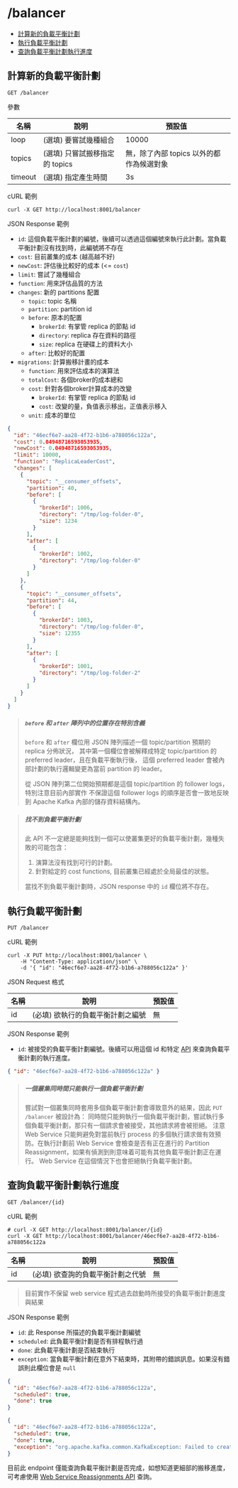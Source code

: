 /balancer
===

- [計算新的負載平衡計劃](#計算新的負載平衡計劃)
- [執行負載平衡計劃](#執行負載平衡計劃)
- [查詢負載平衡計劃執行進度](#查詢負載平衡計劃執行進度)

## 計算新的負載平衡計劃
```shell
GET /balancer
```

參數

| 名稱      | 說明                   | 預設值                      |
|---------|----------------------|--------------------------|
| loop    | (選填) 要嘗試幾種組合         | 10000                    |
| topics  | (選填) 只嘗試搬移指定的 topics | 無，除了內部 topics 以外的都作為候選對象 |
| timeout | (選填) 指定產生時間          | 3s                       |

cURL 範例
```shell
curl -X GET http://localhost:8001/balancer
```

JSON Response 範例
- `id`: 這個負載平衡計劃的編號，後續可以透過這個編號來執行此計劃。當負載平衡計劃沒有找到時，此編號將不存在
- `cost`: 目前叢集的成本 (越高越不好)
- `newCost`: 評估後比較好的成本 (<= `cost`)
- `limit`: 嘗試了幾種組合
- `function`: 用來評估品質的方法
- `changes`: 新的 partitions 配置
  - `topic`: topic 名稱
  - `partition`: partition id
  - `before`: 原本的配置
    - `brokerId`: 有掌管 replica 的節點 id
    - `directory`: replica 存在資料的路徑
    - `size`: replica 在硬碟上的資料大小
  - `after`: 比較好的配置
- `migrations`: 計算搬移計畫的成本
  * `function`: 用來評估成本的演算法
  * `totalCost`: 各個broker的成本總和
  * `cost`: 針對各個broker計算成本的改變
    * `brokerId`: 有掌管 replica 的節點 id
    * `cost`: 改變的量，負值表示移出，正值表示移入
  * `unit`: 成本的單位
```json
{
  "id": "46ecf6e7-aa28-4f72-b1b6-a788056c122a",
  "cost": 0.04948716593053935,
  "newCost": 0.04948716593053935,
  "limit": 10000,
  "function": "ReplicaLeaderCost",
  "changes": [
    {
      "topic": "__consumer_offsets",
      "partition": 40,
      "before": [
        {
          "brokerId": 1006,
          "directory": "/tmp/log-folder-0",
          "size": 1234
        }
      ],
      "after": [
        {
          "brokerId": 1002,
          "directory": "/tmp/log-folder-0"
        }
      ]
    },
    {
      "topic": "__consumer_offsets",
      "partition": 44,
      "before": [
        {
          "brokerId": 1003,
          "directory": "/tmp/log-folder-0",
          "size": 12355
        }
      ],
      "after": [
        {
          "brokerId": 1001,
          "directory": "/tmp/log-folder-2"
        }
      ]
    }
  ]
}
```

> ##### `before` 和 `after` 陣列中的位置存在特別含義
> `before` 和 `after` 欄位用 JSON 陣列描述一個 topic/partition 預期的 replica 分佈狀況，
> 其中第一個欄位會被解釋成特定 topic/partition 的 preferred leader，且在負載平衡執行後，
> 這個 preferred leader 會被內部計劃的執行邏輯變更為當前 partition 的 leader。
>
> 從 JSON 陣列第二位開始預期都是這個 topic/partition 的 follower logs，特別注意目前內部實作
> 不保證這個 follower logs 的順序是否會一致地反映到 Apache Kafka 內部的儲存資料結構內。
 
> ##### 找不到負載平衡計劃
> 此 API 不一定總是能夠找到一個可以使叢集更好的負載平衡計劃，幾種失敗的可能包含：
> 1. 演算法沒有找到可行的計劃。
> 2. 針對給定的 cost functions, 目前叢集已經處於全局最佳的狀態。
> 
> 當找不到負載平衡計劃時，JSON response 中的 `id` 欄位將不存在。

## 執行負載平衡計劃

```shell
PUT /balancer
```

cURL 範例

```shell
curl -X PUT http://localhost:8001/balancer \
    -H "Content-Type: application/json" \
    -d '{ "id": "46ecf6e7-aa28-4f72-b1b6-a788056c122a" }'
```

JSON Request 格式

| 名稱  | 說明                 | 預設值 |
|-----|--------------------| ------ |
| id  | (必填) 欲執行的負載平衡計劃之編號 | 無     |


JSON Response 範例

* `id`: 被接受的負載平衡計劃編號。後續可以用這個 id 和特定 [API](#查詢負載平衡計劃執行進度) 來查詢負載平衡計劃的執行進度。

```json
{ "id": "46ecf6e7-aa28-4f72-b1b6-a788056c122a" }
```

> ##### 一個叢集同時間只能執行一個負載平衡計劃
> 嘗試對一個叢集同時套用多個負載平衡計劃會導致意外的結果，因此 `PUT /balancer` 被設計為：
> 同時間只能夠執行一個負載平衡計劃，嘗試執行多個負載平衡計劃，那只有一個請求會被接受，其他請求將會被拒絕。
> 注意 Web Service 只能夠避免對當前執行 process 的多個執行請求做有效預防。在執行計劃前 Web Service
> 會檢查是否有正在進行的 Partition Reassignment，如果有偵測到則意味着可能有其他負載平衡計劃正在運行。
> Web Service 在這個情況下也會拒絕執行負載平衡計劃。

## 查詢負載平衡計劃執行進度

```shell
GET /balancer/{id}
```

cURL 範例

```shell
# curl -X GET http://localhost:8001/balancer/{id}
curl -X GET http://localhost:8001/balancer/46ecf6e7-aa28-4f72-b1b6-a788056c122a
```

| 名稱  | 說明                 | 預設值 |
|-----|--------------------| ------ |
| id | (必填) 欲查詢的負載平衡計劃之代號 | 無     |

> 目前實作不保留 web service 程式過去啟動時所接受的負載平衡計劃進度與結果

JSON Response 範例

* `id`: 此 Response 所描述的負載平衡計劃編號
* `scheduled`: 此負載平衡計劃是否有排程執行過
* `done`: 此負載平衡計劃是否結束執行
* `exception`: 當負載平衡計劃在意外下結束時，其附帶的錯誤訊息。如果沒有錯誤則此欄位會是 `null`

```json
{
  "id": "46ecf6e7-aa28-4f72-b1b6-a788056c122a",
  "scheduled": true,
  "done": true
}
```

```json
{
  "id": "46ecf6e7-aa28-4f72-b1b6-a788056c122a",
  "scheduled": true,
  "done": true,
  "exception": "org.apache.kafka.common.KafkaException: Failed to create new KafkaAdminClient"
}
```


目前此 endpoint 僅能查詢負載平衡計劃是否完成，如想知道更細部的搬移進度，可考慮使用 [Web Service Reassignments API](web_api_reassignments_chinese.md) 查詢。